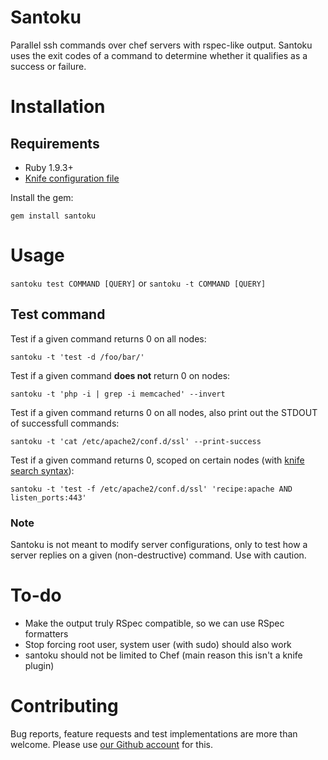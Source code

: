 Santoku
=======

Parallel ssh commands over chef servers with rspec-like output. Santoku uses the exit codes of a command to determine whether it qualifies as a success or failure.

Installation
============

## Requirements

 * Ruby 1.9.3+
 * [Knife configuration file](http://docs.opscode.com/config_rb_knife.html)

Install the gem:

    gem install santoku

Usage
=====

`santoku test COMMAND [QUERY]` or `santoku -t COMMAND [QUERY]`

## Test command

Test if a given command returns 0 on all nodes:

    santoku -t 'test -d /foo/bar/'

Test if a given command **does not** return 0 on nodes:

    santoku -t 'php -i | grep -i memcached' --invert

Test if a given command returns 0 on all nodes, also print out the STDOUT of successfull commands:

    santoku -t 'cat /etc/apache2/conf.d/ssl' --print-success

Test if a given command returns 0, scoped on certain nodes (with [knife search syntax](http://docs.opscode.com/knife_search.html)):

    santoku -t 'test -f /etc/apache2/conf.d/ssl' 'recipe:apache AND listen_ports:443'

### Note

Santoku is not meant to modify server configurations, only to test how a server replies on a given (non-destructive) command. Use with caution.

To-do
=====

 * Make the output truly RSpec compatible, so we can use RSpec formatters
 * Stop forcing root user, system user (with sudo) should also work
 * santoku should not be limited to Chef (main reason this isn't a knife plugin)

Contributing
============

Bug reports, feature requests and test implementations are more than welcome. Please use [our Github account](https://github.com/openminds/santoku) for this.

